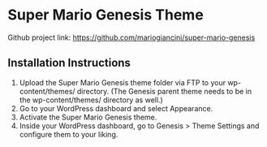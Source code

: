 # Super Mario Genesis Theme

Github project link: https://github.com/mariogiancini/super-mario-genesis


## Installation Instructions

1. Upload the Super Mario Genesis theme folder via FTP to your wp-content/themes/ directory. (The Genesis parent theme needs to be in the wp-content/themes/ directory as well.)
2. Go to your WordPress dashboard and select Appearance.
3. Activate the Super Mario Genesis theme.
4. Inside your WordPress dashboard, go to Genesis > Theme Settings and configure them to your liking.
